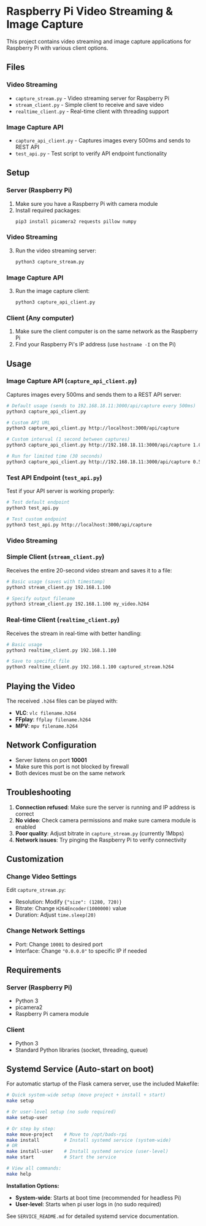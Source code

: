 # Raspberry Pi Video Streaming & Image Capture

This project contains video streaming and image capture applications for Raspberry Pi with various client options.

## Files

### Video Streaming
- `capture_stream.py` - Video streaming server for Raspberry Pi
- `stream_client.py` - Simple client to receive and save video
- `realtime_client.py` - Real-time client with threading support

### Image Capture API
- `capture_api_client.py` - Captures images every 500ms and sends to REST API
- `test_api.py` - Test script to verify API endpoint functionality

## Setup

### Server (Raspberry Pi)
1. Make sure you have a Raspberry Pi with camera module
2. Install required packages:
   ```bash
   pip3 install picamera2 requests pillow numpy
   ```

### Video Streaming
3. Run the video streaming server:
   ```bash
   python3 capture_stream.py
   ```

### Image Capture API
3. Run the image capture client:
   ```bash
   python3 capture_api_client.py
   ```

### Client (Any computer)
1. Make sure the client computer is on the same network as the Raspberry Pi
2. Find your Raspberry Pi's IP address (use `hostname -I` on the Pi)

## Usage

### Image Capture API (`capture_api_client.py`)
Captures images every 500ms and sends them to a REST API server:

```bash
# Default usage (sends to 192.168.18.11:3000/api/capture every 500ms)
python3 capture_api_client.py

# Custom API URL
python3 capture_api_client.py http://localhost:3000/api/capture

# Custom interval (1 second between captures)
python3 capture_api_client.py http://192.168.18.11:3000/api/capture 1.0

# Run for limited time (30 seconds)
python3 capture_api_client.py http://192.168.18.11:3000/api/capture 0.5 30
```

### Test API Endpoint (`test_api.py`)
Test if your API server is working properly:

```bash
# Test default endpoint
python3 test_api.py

# Test custom endpoint
python3 test_api.py http://localhost:3000/api/capture
```

### Video Streaming

### Simple Client (`stream_client.py`)
Receives the entire 20-second video stream and saves it to a file:

```bash
# Basic usage (saves with timestamp)
python3 stream_client.py 192.168.1.100

# Specify output filename
python3 stream_client.py 192.168.1.100 my_video.h264
```

### Real-time Client (`realtime_client.py`)
Receives the stream in real-time with better handling:

```bash
# Basic usage
python3 realtime_client.py 192.168.1.100

# Save to specific file
python3 realtime_client.py 192.168.1.100 captured_stream.h264
```

## Playing the Video

The received `.h264` files can be played with:

- **VLC**: `vlc filename.h264`
- **FFplay**: `ffplay filename.h264`
- **MPV**: `mpv filename.h264`

## Network Configuration

- Server listens on port **10001**
- Make sure this port is not blocked by firewall
- Both devices must be on the same network

## Troubleshooting

1. **Connection refused**: Make sure the server is running and IP address is correct
2. **No video**: Check camera permissions and make sure camera module is enabled
3. **Poor quality**: Adjust bitrate in `capture_stream.py` (currently 1Mbps)
4. **Network issues**: Try pinging the Raspberry Pi to verify connectivity

## Customization

### Change Video Settings
Edit `capture_stream.py`:
- Resolution: Modify `{"size": (1280, 720)}`
- Bitrate: Change `H264Encoder(1000000)` value
- Duration: Adjust `time.sleep(20)`

### Change Network Settings
- Port: Change `10001` to desired port
- Interface: Change `"0.0.0.0"` to specific IP if needed

## Requirements

### Server (Raspberry Pi)
- Python 3
- picamera2
- Raspberry Pi camera module

### Client
- Python 3
- Standard Python libraries (socket, threading, queue)

## Systemd Service (Auto-start on boot)

For automatic startup of the Flask camera server, use the included Makefile:

```bash
# Quick system-wide setup (move project + install + start)
make setup

# Or user-level setup (no sudo required)
make setup-user

# Or step by step:
make move-project    # Move to /opt/bads-rpi
make install         # Install systemd service (system-wide)
# OR
make install-user    # Install systemd service (user-level)
make start           # Start the service

# View all commands:
make help
```

**Installation Options:**
- **System-wide**: Starts at boot time (recommended for headless Pi)
- **User-level**: Starts when pi user logs in (no sudo required)

See `SERVICE_README.md` for detailed systemd service documentation.